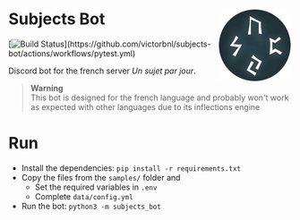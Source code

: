 <h1>Subjects Bot<img src=".readme/logo.png" align="right"></h1>

[![Build Status](https://img.shields.io/endpoint.svg?url=https%3A%2F%2Factions-badge.atrox.dev%2Fatrox%2Fsync-dotenv%2Fbadge&style=flat&label=Tests&logo=_)](https://github.com/victorbnl/subjects-bot/actions/workflows/pytest.yml)

Discord bot for the french server *Un sujet par jour*.

> **Warning**  
> This bot is designed for the french language and probably won't work as expected with other languages due to its inflections engine

# Run

- Install the dependencies: `pip install -r requirements.txt`
- Copy the files from the `samples/` folder and
    - Set the required variables in `.env`
    - Complete `data/config.yml`
- Run the bot: `python3 -m subjects_bot`
